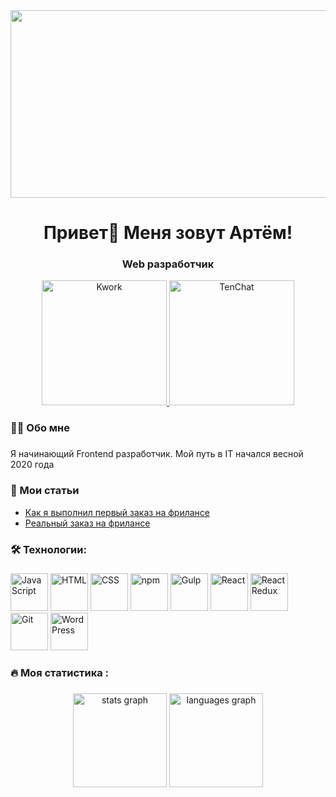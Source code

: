 
<div id="header" align="center">
  <img width="600" height="300" src="https://i.ibb.co/WNpRLktQ/eeb94f0dbbc9fb6d72c5706f1f874498.png">
  <h1>Привет👋 Меня зовут Артём!</h1>
  <h3>Web разработчик</h3>
</div>

<div id="socials" align="center">
  <a href="https://kwork.ru/user/sweetconsole" target="_black">
    <img src="https://i.ibb.co/LDBVGYFJ/scale-1200.png" alt="Kwork" width="200">
  </a>
  <a href="https://tenchat.ru/sweetconsole" target="_black">
    <img src="https://i.ibb.co/tp4FrdJd/b-62ec40f3d8246.jpg" alt="TenChat" width="200">
  </a>
</div>

<h3 align="left">👩‍💻  Обо мне</h3>

###

<p align="left">Я начинающий Frontend разработчик. Мой путь в IT начался весной 2020 года</p>

###
<h3 align="left">📕 Мои статьи</h3>

- [Как я выполнил первый заказ на фрилансе](https://tenchat.ru/media/3027986-kak-ya-vypolnil-perviy-zakaz-na-frilanse)
- [Реальный заказ на фрилансе](https://tenchat.ru/media/3031109-realniy-zakaz-na-frilanse)

<h3 align="left">🛠 Технологии:</h3>

###

<div id="steck" align="left">
  <img src="https://cdn.jsdelivr.net/gh/devicons/devicon@latest/icons/javascript/javascript-original.svg" width="60" height="60" alt="JavaScript" />   
  <img src="https://cdn.jsdelivr.net/gh/devicons/devicon@latest/icons/html5/html5-original.svg" width="60" height="60" alt="HTML" />
  <img src="https://cdn.jsdelivr.net/gh/devicons/devicon@latest/icons/css3/css3-original.svg" width="60" height="60" alt="CSS" />
  <img src="https://cdn.jsdelivr.net/gh/devicons/devicon@latest/icons/npm/npm-original-wordmark.svg" width="60" height="60" alt="npm" />
  <img src="https://cdn.jsdelivr.net/gh/devicons/devicon@latest/icons/gulp/gulp-plain.svg" width="60" height="60" alt="Gulp" />
  <img src="https://cdn.jsdelivr.net/gh/devicons/devicon@latest/icons/react/react-original.svg" width="60" height="60" alt="React" />
  <img src="https://cdn.jsdelivr.net/gh/devicons/devicon@latest/icons/redux/redux-original.svg" width="60" height="60" alt="React Redux" />
  <img src="https://cdn.jsdelivr.net/gh/devicons/devicon@latest/icons/git/git-original.svg" width="60" height="60" alt="Git" />
  <img src="https://cdn.jsdelivr.net/gh/devicons/devicon@latest/icons/wordpress/wordpress-plain.svg" width="60" height="60" alt="WordPress" />
</div>

<h3 align="left">🔥   Моя статистика :</h3>

###

<div align="center">
  <img src="https://github-readme-stats.vercel.app/api?username=sweetconsole&hide_title=false&hide_rank=false&show_icons=true&include_all_commits=true&count_private=true&disable_animations=false&theme=dracula&locale=en&hide_border=false&order=1" height="150" alt="stats graph"  />
  <img src="https://github-readme-stats.vercel.app/api/top-langs?username=sweetconsole&locale=en&hide_title=false&layout=compact&card_width=320&langs_count=5&theme=dracula&hide_border=false&order=2" height="150" alt="languages graph"  />
</div>
